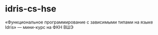# idris-cs-hse
«Функциональное программирование с зависимыми типами на языке Idris» — мини-курс на ФКН ВШЭ
